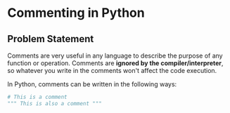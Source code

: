 # Commenting in Python

## Problem Statement

Comments are very useful in any language to describe the purpose of any function or operation. Comments are **ignored by the compiler/interpreter**, so whatever you write in the comments won't affect the code execution.

In Python, comments can be written in the following ways:

```python
# This is a comment
""" This is also a comment """
